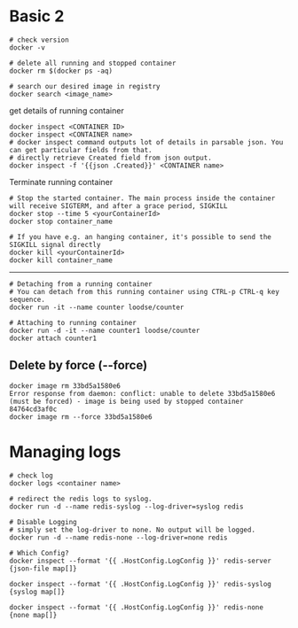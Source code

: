 # Basic 2

    # check version
    docker -v
    
    # delete all running and stopped container 
    docker rm $(docker ps -aq)
    
    # search our desired image in registry
    docker search <image_name>
    
get details of running container

    docker inspect <CONTAINER ID>
    docker inspect <CONTAINER name>
    # docker inspect command outputs lot of details in parsable json. You can get particular fields from that.
    # directly retrieve Created field from json output.
    docker inspect -f '{{json .Created}}' <CONTAINER name>
    
    
Terminate running container

    # Stop the started container. The main process inside the container will receive SIGTERM, and after a grace period, SIGKILL
    docker stop --time 5 <yourContainerId>
    docker stop container_name
    
    # If you have e.g. an hanging container, it's possible to send the SIGKILL signal directly
    docker kill <yourContainerId>
    docker kill container_name

---    
    # Detaching from a running container
    # You can detach from this running container using CTRL-p CTRL-q key sequence.
    docker run -it --name counter loodse/counter
    
    # Attaching to running container
    docker run -d -it --name counter1 loodse/counter
    docker attach counter1
    
## Delete by force (--force)

    docker image rm 33bd5a1580e6
    Error response from daemon: conflict: unable to delete 33bd5a1580e6 (must be forced) - image is being used by stopped container 84764cd3af0c
    docker image rm --force 33bd5a1580e6
    
    
# Managing logs
  
    # check log
    docker logs <container name>
    
    # redirect the redis logs to syslog.
    docker run -d --name redis-syslog --log-driver=syslog redis
    
    # Disable Logging
    # simply set the log-driver to none. No output will be logged.
    docker run -d --name redis-none --log-driver=none redis

    # Which Config?
    docker inspect --format '{{ .HostConfig.LogConfig }}' redis-server
    {json-file map[]}
    
    docker inspect --format '{{ .HostConfig.LogConfig }}' redis-syslog
    {syslog map[]}
    
    docker inspect --format '{{ .HostConfig.LogConfig }}' redis-none
    {none map[]}
